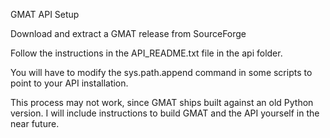GMAT API Setup

Download and extract a GMAT release from SourceForge

Follow the instructions in the API_README.txt file in the api folder.

You will have to modify the sys.path.append command in some scripts to point to your API installation.

This process may not work, since GMAT ships built against an old Python version. I will include instructions to build GMAT and the API yourself in the near future.
